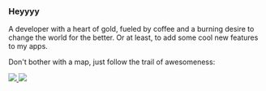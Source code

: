 ### Heyyyy

A developer with a heart of gold, fueled by coffee and a burning desire to change the world for the better. Or at least, to add some cool new features to my apps. <br/>

Don't bother with a map, just follow the trail of awesomeness: <br/>

<a href="https://www.linkedin.com/in/CauaneAndrade"><img src="https://img.shields.io/badge/CauaneAndrade-0077B5?style=&logo=linkedin&logoColor=white" /> </a>
<a href="mailto:cauane.emanuela@hotmail.com"> <img src="https://img.shields.io/badge/cauane@hotmail.com-0078D4?style=&logo=microsoft-outlook&logoColor=white" /> </a>
